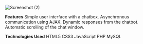 ![Screenshot (2)](https://github.com/user-attachments/assets/e590e743-83b1-44bb-85c8-72cd0792e55a)

**Features**
Simple user interface with a chatbox.
Asynchronous communication using AJAX.
Dynamic responses from the chatbot.
Automatic scrolling of the chat window.

**Technologies Used**
HTML5
CSS3
JavaScript
PHP
MySQL
